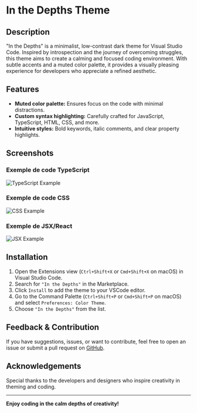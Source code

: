 # In the Depths Theme

## Description

"In the Depths" is a minimalist, low-contrast dark theme for Visual Studio Code. Inspired by introspection and the journey of overcoming struggles, this theme aims to create a calming and focused coding environment. With subtle accents and a muted color palette, it provides a visually pleasing experience for developers who appreciate a refined aesthetic.

## Features

-   **Muted color palette:** Ensures focus on the code with minimal distractions.
-   **Custom syntax highlighting:** Carefully crafted for JavaScript, TypeScript, HTML, CSS, and more.
-   **Intuitive styles:** Bold keywords, italic comments, and clear property highlights.

## Screenshots

### Exemple de code TypeScript

![TypeScript Example](./assets/screenshots/typescript-example.png)

### Exemple de code CSS

![CSS Example](./assets/screenshots/css-example.png)

### Exemple de JSX/React

![JSX Example](./assets/screenshots/jsx-example.png)

## Installation

1. Open the Extensions view (`Ctrl+Shift+X` or `Cmd+Shift+X` on macOS) in Visual Studio Code.
2. Search for `"In the Depths"` in the Marketplace.
3. Click `Install` to add the theme to your VSCode editor.
4. Go to the Command Palette (`Ctrl+Shift+P` or `Cmd+Shift+P` on macOS) and select `Preferences: Color Theme`.
5. Choose `"In the Depths"` from the list.

## Feedback & Contribution

If you have suggestions, issues, or want to contribute, feel free to open an issue or submit a pull request on [GitHub](https://github.com/your-repo/in-the-depths-theme).

## Acknowledgements

Special thanks to the developers and designers who inspire creativity in theming and coding.

---

**Enjoy coding in the calm depths of creativity!**
